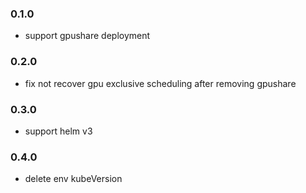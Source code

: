 ### 0.1.0

* support gpushare deployment

### 0.2.0

* fix not recover gpu exclusive scheduling after removing gpushare 

### 0.3.0

* support helm v3

### 0.4.0

* delete env kubeVersion
